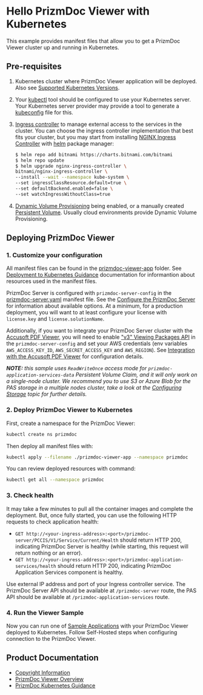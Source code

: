 # Hello PrizmDoc Viewer with Kubernetes

This example provides manifest files that allow you to get a PrizmDoc Viewer cluster up and running in Kubernetes.

## Pre-requisites

1. Kubernetes cluster where PrizmDoc Viewer application will be deployed. Also see [Supported Kubernetes Versions].
2. Your [kubectl] tool should be configured to use your Kubernetes server. Your Kubernetes server provider may provide a tool to generate a [kubeconfig] file for this.
3. [Ingress controller] to manage external access to the services in the cluster. You can choose the ingress controller implementation that best fits your cluster, but you may start from installing [NGINX Ingress Controller] with [helm] package manager:

    ```sh
    $ helm repo add bitnami https://charts.bitnami.com/bitnami
    $ helm repo update
    $ helm upgrade nginx-ingress-controller \
    bitnami/nginx-ingress-controller \
    --install --wait --namespace kube-system \
    --set ingressClassResource.default=true \
    --set defaultBackend.enabled=false \
    --set watchIngressWithoutClass=true
    ```

4. [Dynamic Volume Provisioning] being enabled, or a manually created [Persistent Volume]. Usually cloud environments provide Dynamic Volume Provisioning.

## Deploying PrizmDoc Viewer

### 1. Customize your configuration

All manifest files can be found in the [prizmdoc-viewer-app](./prizmdoc-viewer-app) folder. See [Deployment to Kubernetes Guidance] documentation for informantion about resources used in the manifest files.

PrizmDoc Server is configured with `prizmdoc-server-config` in the [prizmdoc-server.yaml](prizmdoc-viewer-app/prizmdoc-server.yaml) manifest file. See the [Configure the PrizmDoc Server] for information about available options. At a minimum, for a production deployment, you will want to at least configure your license with `license.key` and `license.solutionName`.

Additionally, if you want to integrate your PrizmDoc Server cluster with the [Accusoft PDF Viewer], you will need to enable ["v3" Viewing Packages API] in the `prizmdoc-server-config` and set your AWS credentials (env variables `AWS_ACCESS_KEY_ID`, `AWS_SECRET_ACCESS_KEY` and `AWS_REGION`). See [Integration with the Accusoft PDF Viewer] for configuration details.

_**NOTE:** this sample uses `ReadWriteOnce` access mode for `prizmdoc-application-services-data` Persistent Volume Claim, and it will only work on a single-node cluster. We recommend you to use S3 or Azure Blob for the PAS storage in a multiple nodes cluster, take a look at the [Configuring Storage] topic for further details._

### 2. Deploy PrizmDoc Viewer to Kubernetes

First, create a namespace for the PrizmDoc Viewer:

```sh
kubectl create ns prizmdoc
```

Then deploy all manifest files with:

```sh
kubectl apply --filename ./prizmdoc-viewer-app --namespace prizmdoc
```

You can review deployed resources with command:

```sh
kubectl get all --namespace prizmdoc
```

### 3. Check health

It may take a few minutes to pull all the container images and complete the deployment. But, once fully started, you can use the following HTTP requests to check application health:

* `GET http://<your-ingress-address>:<port>/prizmdoc-server/PCCIS/V1/Service/Current/Health` should return HTTP 200, indicating PrizmDoc Server is healthy (while starting, this request will return nothing or an error).
* `GET http://<your-ingress-address>:<port>/prizmdoc-application-services/health` should return HTTP 200, indicating PrizmDoc Application Services component is healthy.

Use external IP address and port of your Ingress controller service. The PrizmDoc Server API should be available at `/prizmdoc-server` route, the PAS API should be available at `/prizmdoc-application-services` route.

### 4. Run the Viewer Sample

Now you can run one of [Sample Applications] with your PrizmDoc Viewer deployed to Kubernetes. Follow Self-Hosted steps when configuring connection to the PrizmDoc Viewer.

## Product Documentation

* [Copyright Information]
* [PrizmDoc Viewer Overview]
* [PrizmDoc Kubernetes Guidance]

[kubectl]: https://kubernetes.io/docs/reference/kubectl/kubectl/
[kubeconfig]: https://kubernetes.io/docs/concepts/configuration/organize-cluster-access-kubeconfig/
[Dynamic Volume Provisioning]: https://kubernetes.io/docs/concepts/storage/dynamic-provisioning/
[Persistent Volume]: https://kubernetes.io/docs/concepts/storage/persistent-volumes/
[Ingress controller]: https://kubernetes.io/docs/concepts/services-networking/ingress-controllers/
[NGINX Ingress Controller]: https://bitnami.com/stack/nginx-ingress-controller/helm
[helm]: https://helm.sh/
[Deployment to Kubernetes Guidance]: https://help.accusoft.com/PrizmDoc/latest/HTML/deployment-to-kubernetes-guidance.html
[Configure the PrizmDoc Server]: https://help.accusoft.com/PrizmDoc/latest/HTML/configure-the-prizmdoc-server.html
[Accusoft PDF Viewer]: https://www.accusoft.com/products/pdf-collection/accusoft-pdf-viewer/
[Integration with the Accusoft PDF Viewer]: https://help.accusoft.com/PrizmDoc/latest/HTML/integration-with-pdf-viewer.html
["v3" Viewing Packages API]: https://help.accusoft.com/PrizmDoc/latest/HTML/pre-convert-documents-for-pdf-viewer.html
[Sample Applications]: https://help.accusoft.com/PrizmDoc/latest/HTML/viewer-samples.html
[Configuring Storage]: https://help.accusoft.com/PrizmDoc/latest/HTML/pas-configuration.html#configuring-storage
[Copyright Information]: https://help.accusoft.com/PrizmDoc/latest/HTML/copyright-information.html
[PrizmDoc Viewer Overview]: https://help.accusoft.com/PrizmDoc/latest/HTML/prizmdoc-overview.html
[PrizmDoc Kubernetes Guidance]: https://help.accusoft.com/PrizmDoc/latest/HTML/kubernetes-overview.html
[Supported Kubernetes Versions]: https://help.accusoft.com/PrizmDoc/latest/HTML/supported-kubernetes.html
